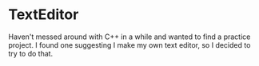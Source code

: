 # TextEditor

Haven't messed around with C++ in a while and wanted to find a practice project. 
I found one suggesting I make my own text editor, so I decided to try to do that.
 
